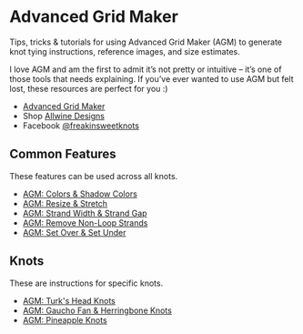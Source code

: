 # Advanced Grid Maker

Tips, tricks & tutorials for using Advanced Grid Maker (AGM) to generate knot tying instructions, reference images, and size estimates. 

I love AGM and am the first to admit it’s not pretty or intuitive – it’s one of those tools that needs explaining. If you’ve ever wanted to use AGM but felt lost, these resources are perfect for you :) 

* [Advanced Grid Maker](http://freakinsweetapps.com/knots/knotgrid/advanced.html)
* Shop [Allwine Designs](https://www.allwinedesigns.com/shop)
* Facebook [@freakinsweetknots](https://www.facebook.com/freakinsweetknots/)


## Common Features

These features can be used across all knots. 

* [AGM: Colors & Shadow Colors](agm-colors-shadows.md)
* [AGM: Resize & Stretch](agm-resize-stretch.md)
* [AGM: Strand Width & Strand Gap](agm-strand-width-gap.md)
* [AGM: Remove Non-Loop Strands](agm-remove-non-loop-strands.md)
* [AGM: Set Over & Set Under](agm-set-over-under.md)


## Knots

These are instructions for specific knots.  

* [AGM: Turk's Head Knots]()
* [AGM: Gaucho Fan & Herringbone Knots]()
* [AGM: Pineapple Knots]()



